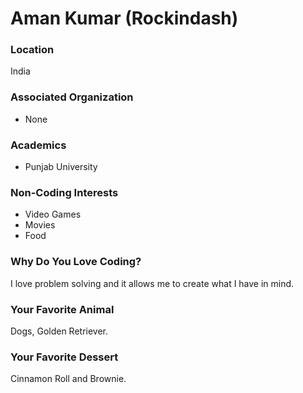 # Aman Kumar (Rockindash)

### Location
India

### Associated Organization
- None

### Academics
- Punjab University

### Non-Coding Interests
- Video Games
- Movies
- Food

### Why Do You Love Coding?
I love problem solving and it allows me to create what I have in mind.

### Your Favorite Animal
Dogs, Golden Retriever.

### Your Favorite Dessert
Cinnamon Roll and Brownie.